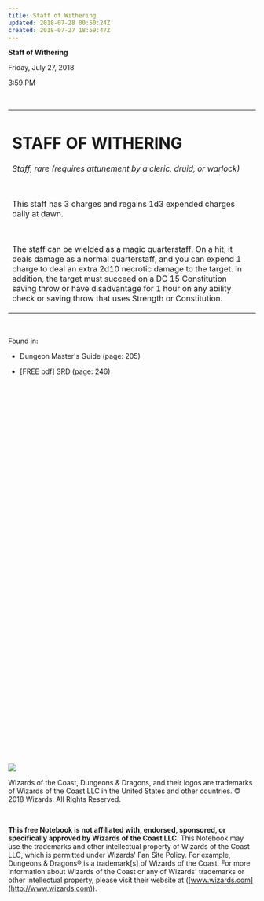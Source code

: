 ```yaml
---
title: Staff of Withering
updated: 2018-07-28 00:50:24Z
created: 2018-07-27 18:59:47Z
---
```


**Staff of Withering**

Friday, July 27, 2018

3:59 PM

 

<table><tbody><tr class="odd"><td><h1 id="staff-of-withering"><strong>STAFF OF WITHERING</strong></h1><p><em>Staff, rare (requires attunement by a cleric, druid, or warlock)</em></p><p> </p><p>This staff has 3 charges and regains 1d3 expended charges daily at dawn.</p><p> </p><p>The staff can be wielded as a magic quarterstaff. On a hit, it deals damage as a normal quarterstaff, and you can expend 1 charge to deal an extra 2d10 necrotic damage to the target. In addition, the target must succeed on a DC 15 Constitution saving throw or have disadvantage for 1 hour on any ability check or saving throw that uses Strength or Constitution.</p></td></tr></tbody></table>

 

Found in:

-   Dungeon Master's Guide (page: 205)

-   \[FREE pdf\] SRD (page: 246)

 

 

 

 

 

 

 

 

 

 

 

 

 

 

 

 

 

 

 

 

 

 

 

 

 

![](tmp\media\image1.png)

Wizards of the Coast, Dungeons & Dragons, and their logos are trademarks of Wizards of the Coast LLC in the United States and other countries. © 2018 Wizards. All Rights Reserved.

 

**This free Notebook is not affiliated with, endorsed, sponsored, or specifically approved by Wizards of the Coast LLC**. This Notebook may use the trademarks and other intellectual property of Wizards of the Coast LLC, which is permitted under Wizards' Fan Site Policy. For example, Dungeons & Dragons® is a trademark\[s\] of Wizards of the Coast. For more information about Wizards of the Coast or any of Wizards' trademarks or other intellectual property, please visit their website at ([www.wizards.com](http://www.wizards.com)).
